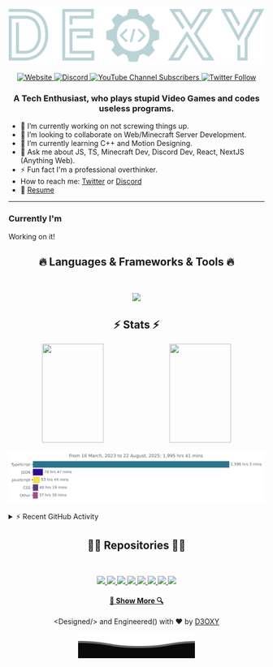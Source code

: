 <p align="center">
<img src="./assets/logo-group.svg" >
</p>

<p align="center">
<a href="https://deoxy.dev/links?redirect=website&from=github-readme">

<img alt="Website" src="https://img.shields.io/website?label=deoxy.dev&style=for-the-badge&url=https%3A%2F%2Fdeoxy.dev">

</a>

<a href="https://deoxy.dev/links?redirect=discord&from=github-readme">

<img alt="Discord" src="https://img.shields.io/discord/756751516169142323?style=for-the-badge">

</a>

<a href="https://deoxy.dev/links?redirect=youtube&from=github-readme">

<img alt="YouTube Channel Subscribers" src="https://img.shields.io/youtube/channel/subscribers/UCECWUVsdYzRotv62PtTWugA?style=for-the-badge">

</a>

<a href="https://deoxy.dev/links?redirect=twitter&from=github-readme">

<img alt="Twitter Follow" src="https://img.shields.io/twitter/follow/d3oxyxd?color=%231DA1F2&logo=Twitter&logoColor=%231DA1F2&style=for-the-badge">

</a>
</p>

<h3 align='center'>
    A Tech Enthusiast, who plays stupid Video Games and codes useless programs.
</h3>

-   🔭 I’m currently working on not screwing things up.
-   👯 I’m looking to collaborate on Web/Minecraft Server Development.
-   🌱 I’m currently learning C++ and Motion Designing.
-   💬 Ask me about JS, TS, Minecraft Dev, Discord Dev, React, NextJS (Anything Web).
-   ⚡ Fun fact I'm a professional overthinker.
-   How to reach me: [Twitter](https://deoxy.dev/links?redirect=twitter&from=github-readme) or [Discord](https://deoxy.dev/links?redirect=discord&from=github-readme)
-   📝 [Resume](https://deoxy.dev/links?redirect=resume&from=github-readme)

---

### Currently I'm

Working on it!

<h2 align="center">🔥 Languages & Frameworks & Tools 🔥</h2>
<br>
<p align="center">
  <a href="https://deoxy.dev/links?redirect=website&from=github-readme">
<img src="https://skill-icons.deoxy.dev/icons?i=ts,html,react,astro,tailwind,vscode,nodejs,linux,postgres,mongodb,js,css,nextjs,svelte,git,figma,bun,bash,mysql,redis&theme=dark&perline=10" />
  </a>
</p>

<h2 align="center">⚡ Stats ⚡</h2>
<div align="center">  
  <img width="49%" height="195px" src="https://gh-stats.deoxy.dev/api/top-langs/?username=d3oxy&theme=transparent&layout=compact" /> 
  <img width="49%" height="195px" src="https://gh-stats.deoxy.dev/api?username=d3oxy&show_icons=true&theme=transparent&count_private=true" />
</div>

<img
  src="https://github.com/D3OXY/D3OXY/blob/main/images/stat.svg"
  alt="Alternative Text"
/>

<details>
<summary>⚡ Recent GitHub Activity</summary>
<!--START_SECTION:activity-->

1. ❗ Opened issue [#941](https://github.com/microsoft/playwright-mcp/issues/941) in [microsoft/playwright-mcp](https://github.com/microsoft/playwright-mcp)
2. ❗ Opened issue [#159](https://github.com/hangwin/mcp-chrome/issues/159) in [hangwin/mcp-chrome](https://github.com/hangwin/mcp-chrome)
3. ❗ Opened issue [#49](https://github.com/Fr4nKB/Glyphify/issues/49) in [Fr4nKB/Glyphify](https://github.com/Fr4nKB/Glyphify)
4. ❌ Closed PR [#545](https://github.com/tandpfun/skill-icons/pull/545) in [tandpfun/skill-icons](https://github.com/tandpfun/skill-icons)

<!--END_SECTION:activity-->
</details>

</p>

<h2 align="center">👨‍💻 Repositories 👨‍💻</h2>
<br>

<p align="center">

<a href="https://github.com/D3OXY/djs-commands">
<img src="https://gh-stats.deoxy.dev/api/pin/?username=d3oxy&repo=djs-commands&show_owner=true&theme=transparent" />
</a>
<a href="https://github.com/D3OXY/pterodactyl-power">
<img src="https://gh-stats.deoxy.dev/api/pin/?username=d3oxy&repo=pterodactyl-power&show_owner=true&theme=transparent" />
</a>
<a href="https://github.com/D3OXY/old.deoxy.dev">
<img src="https://gh-stats.deoxy.dev/api/pin/?username=d3oxy&repo=old.deoxy.dev&show_owner=true&theme=transparent" />
</a>
<a href="https://github.com/d3oxy/censor-badwords">
<img src="https://gh-stats.deoxy.dev/api/pin/?username=d3oxy&repo=censor-badwords&show_owner=true&theme=transparent" />
</a>
<a href="https://github.com/d3oxy/animalfarm-vite">
<img src="https://gh-stats.deoxy.dev/api/pin/?username=d3oxy&repo=animalfarm-vite&show_owner=true&theme=transparent" />
</a>
<a href="https://github.com/d3oxy/Discord-Rich-Presence">
<img src="https://gh-stats.deoxy.dev/api/pin/?username=d3oxy&repo=Discord-Rich-Presence&show_owner=true&theme=transparent" />
</a>
<a href="https://github.com/d3oxy/deoxy.tech">
<img src="https://gh-stats.deoxy.dev/api/pin/?username=d3oxy&repo=gh-stats&show_owner=true&theme=transparent" />
<a href="https://github.com/d3oxy/gh-stats">
<img src="https://gh-stats.deoxy.dev/api/pin/?username=d3oxy&repo=deoxy.tech&show_owner=true&theme=transparent" />
</a>

</p>

<h4 align="center">
  <a href="https://github.com/d3oxy?tab=repositories" title="Show Repositories">🔎 Show More 🔍</a>
</h4>

<p align="center"> &lt;Designed/&gt; and Engineered() with ❤️ by <a href="https://deoxy.dev">D3OXY</a> </p>

<p align="center">
        <img src="./assets/Bottom.svg" alt="bottom" />
